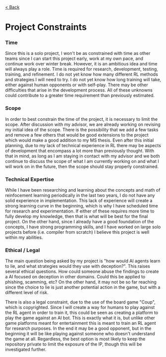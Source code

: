 [< Back](../README.md)

# Project Constraints

### Time
Since this is a solo project, I won't be as constrained with time as other teams since I can start this project early, work at my own pace, and continue work over winter break. However, it is an ambitious idea and time will always play a role. Time is required for research, development, testing, training, and refinement. I do not yet know how many different RL methods and strategies I will need to try. I do not yet know how long training will take, either against human opponents or with self-play. There may be other difficulties that arise in the development process. All of these unknowns could contribute to a greater time requirement than previously estimated. 

### Scope
In order to best constrain the time of the project, it is necessary to limit the scope. After discussion with my advisor, we are already working on revising my initial idea of the scope. There is the possibility that we add a few tasks and remove a few others that would be good extensions to the project which would make a good addition to my MS thesis. Even after this initial planning, due to my lack of technical experience in RL there may be aspects of development that encompass a lot more than previously thought. With that in mind, as long as I am staying in contact with my advisor and we both continue to discuss the scope of what I am currently working on and what I will work on in the future, then the scope should stay properly constrained.

### Technical Expertise
While I have been researching and learning about the concepts and math of reinfocement learning periodically in the last two years, I do not have any solid experience in implementation. This lack of experience will create a strong learning curve in the beginning, which is why I have scheduled time for research and experimentation. If either of these requires more time to fully develop my knowledge, then that is what will be best for the final project. On the other hand, since I already have a good foundation of the concepts, I have strong programming skills, and I have worked on large solo projects before (i.e. compiler from scratch) I believe this project is well within my abilities.

### Ethical / Legal
The main question being asked by my project is "how would AI agents learn to lie, and what strategies would they use with deception?". This raises several ethical questions. How could someone abuse the findings to create a AI focused on deception in other domains. Could this be applied to phishing, scamming, etc? On the other hand, it may not be so far reaching since the choice to lie is just another potential action in the game, but with a different level of risk. 

There is also a legal constraint, due to the use of the board game "Coup", which is copyrighted. Since I will create a way for humans to play against the RL agent in order to train it, this could be seen as creating a platform to play the game against an AI bot. This is exactly what it is, but unlike other game platforms meant for entertainment this is meant to train an RL agent for research purposes. In the end it may be a good opponent, but in the beginning it will be like playing against someone who doesn't understand the game at all. Regardless, the best option is most likely to keep the repository private to limit the exposure of the IP, though this will be investigated further.